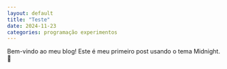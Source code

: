 ```yaml
---
layout: default
title: "Teste"
date: 2024-11-23
categories: programação experimentos
---
```

Bem-vindo ao meu blog! Este é meu primeiro post usando o tema Midnight. 🚀
